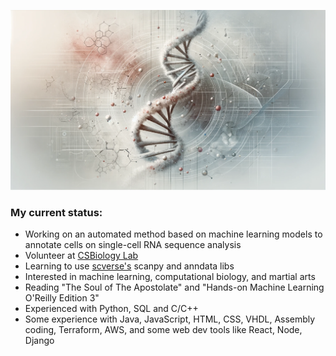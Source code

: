 ![](cool_gene_wallpaper.png)

### My current status:
- Working on an automated method based on machine learning models to annotate cells on single-cell RNA sequence analysis
- Volunteer at [CSBiology Lab](https://www.csbiology.org/)
- Learning to use [scverse's](https://github.com/scverse) scanpy and anndata libs
- Interested in machine learning, computational biology, and martial arts
- Reading "The Soul of The Apostolate" and "Hands-on Machine Learning O'Reilly Edition 3"
- Experienced with Python, SQL and C/C++
- Some experience with Java, JavaScript, HTML, CSS, VHDL, Assembly coding, Terraform, AWS, and some web dev tools like React, Node, Django
  
<!--
**victorlga/victorlga** is a ✨ _special_ ✨ repository because its `README.md` (this file) appears on your GitHub profile.

Here are some ideas to get you started:

- 🔭 I’m currently working on ...
- 🌱 I’m currently learning ...
- 👯 I’m looking to collaborate on ...
- 🤔 I’m looking for help with ...
- 💬 Ask me about ...
- 📫 How to reach me: ...
- 😄 Pronouns: ...
- ⚡ Fun fact: ...
-->
